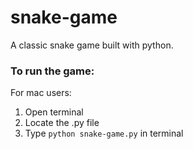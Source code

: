 # snake-game
A classic snake game built with python.

### To run the game:
For mac users:
1. Open terminal 
2. Locate the .py file
3. Type `python snake-game.py` in terminal 
